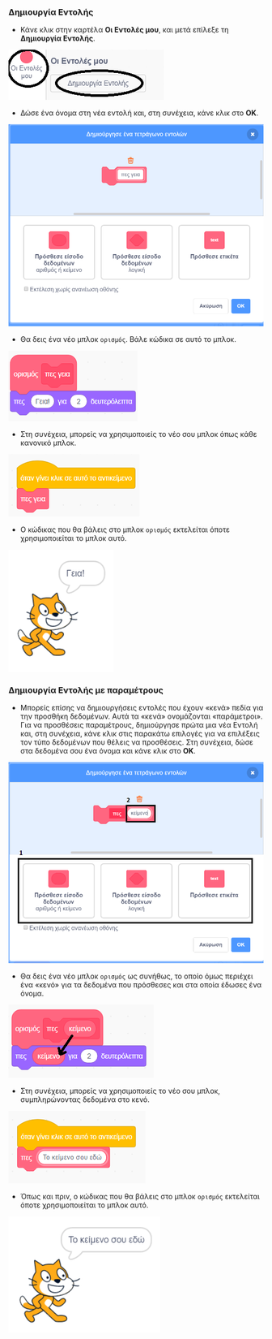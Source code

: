 ### Δημιουργία Εντολής

+ Κάνε κλικ στην καρτέλα **Οι Εντολές μου**, και μετά επίλεξε τη **Δημιουργία Εντολής**.

![Οι Εντολές μου](images/my-blocks-annotated.png)

+ Δώσε ένα όνομα στη νέα εντολή και, στη συνέχεια, κάνε κλικ στο **OK**.

![Δημιουργία νέας εντολής](images/block-create.png)

+ Θα δεις ένα νέο μπλοκ `ορισμός`. Βάλε κώδικα σε αυτό το μπλοκ.

![Ορισμός νέας εντολής](images/block-define.png)

+ Στη συνέχεια, μπορείς να χρησιμοποιείς το νέο σου μπλοκ όπως κάθε κανονικό μπλοκ.

![Χρήση νέας εντολής](images/block-use.png)

+ Ο κώδικας που θα βάλεις στο μπλοκ `ορισμός` εκτελείται όποτε χρησιμοποιείται το μπλοκ αυτό.

![Δοκιμή νέας εντολής](images/block-test.png)

### Δημιουργία Εντολής με παραμέτρους

+ Μπορείς επίσης να δημιουργήσεις εντολές που έχουν «κενά» πεδία για την προσθήκη δεδομένων. Αυτά τα «κενά» ονομάζονται «παράμετροι». Για να προσθέσεις παραμέτρους, δημιούργησε πρώτα μια νέα Εντολή και, στη συνέχεια, κάνε κλικ στις παρακάτω επιλογές για να επιλέξεις τον τύπο δεδομένων που θέλεις να προσθέσεις. Στη συνέχεια, δώσε στα δεδομένα σου ένα όνομα και κάνε κλικ στο **OK**.

![Δημιουργία νέας εντολής με παραμέτρους](images/parameter-create-annotated.png)

+ Θα δεις ένα νέο μπλοκ `ορισμός` ως συνήθως, το οποίο όμως περιέχει ένα «κενό» για τα δεδομένα που πρόσθεσες και στα οποία έδωσες ένα όνομα.

![Ορισμός νέας εντολής με παραμέτρους](images/parameter-define-annotated.png)

+ Στη συνέχεια, μπορείς να χρησιμοποιείς το νέο σου μπλοκ, συμπληρώνοντας δεδομένα στο κενό.

![Χρήση νέας εντολής με παραμέτρους](images/parameter-use.png)

+ Όπως και πριν, ο κώδικας που θα βάλεις στο μπλοκ `ορισμός` εκτελείται όποτε χρησιμοποιείται το μπλοκ αυτό.

![Δοκιμή νέας εντολής με παραμέτρους](images/parameter-test.png)